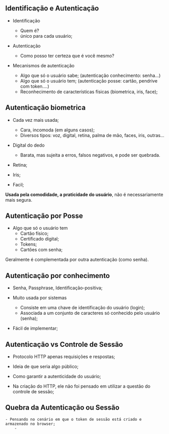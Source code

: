 ## Identificação e Autenticação

- Identificação
    - Quem é?
    - único para cada usuário;

- Autenticação
    - Como posso ter certeza que é você mesmo?

- Mecanismos de autenticação
    - Algo que só o usuário sabe; (autenticação conhecimento: senha...)
    - Algo que só o usuário tem; (autenticação posse: cartão, pendrive com token....)
    - Reconhecimento de características físicas (biometrica, iris, face);

## Autenticação biometrica

- Cada vez mais usada;
    - Cara, incomoda (em alguns casos);
    - Diversos tipos: voz, digital, retina, palma de mão, faces, iris, outras...

- Digital do dedo
    - Barata, mas sujeita a erros, falsos negativos, e pode ser quebrada.

- Retina;

- Iris;

- Facil;

**Usada pela comodidade, a praticidade do usuário**, não é necessariamente mais segura.


## Autenticação por Posse

- Algo que só o usuário tem
    - Cartão físico;
    - Certificado digital;
    - Tokens;
    - Cartões com senha;

Geralmente é complementada por outra autenticação (como senha).

## Autenticação por conhecimento

- Senha, Passphrase, Identificação-positiva;

- Muito usada por sistemas
    - Consiste em uma chave de identificação do usuário (login);
    - Associada a um conjunto de caracteres só conhecido pelo usuário (senha);

- Fácil de implementar;


## Autenticação vs Controle de Sessão

- Protocolo HTTP apenas requisições e respostas;

- Ideia de que seria algo público;

- Como garantir a autenticidade do usuário;

- Na criação do HTTP, ele não foi pensado em utilizar a questão do controle de sessão;

## Quebra da Autenticação ou Sessão

    - Pensando no cenário em que o token de sessão está criado e armazenado no browser;
        - 